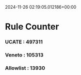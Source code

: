 2024-11-26 02:19:05.012186+00:00
# Rule Counter 
 ### UCATE : 497311

 ### Veneto : 105313

 ### Allowlist : 13930